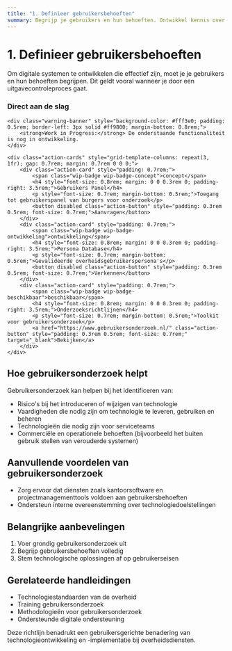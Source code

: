 ```yaml
---
title: "1. Definieer gebruikersbehoeften"
summary: Begrijp je gebruikers en hun behoeften. Ontwikkel kennis over je gebruikers en wat dat betekent voor je technologieproject.
---
```


# 1. Definieer gebruikersbehoeften

Om digitale systemen te ontwikkelen die effectief zijn, moet je je gebruikers en hun behoeften begrijpen. Dit geldt vooral wanneer je door een uitgavecontroleproces gaat.

<div class="direct-aan-de-slag">
    <h3>Direct aan de slag</h3>

    <div class="warning-banner" style="background-color: #fff3e0; padding: 0.5rem; border-left: 3px solid #ff9800; margin-bottom: 0.8rem;">
        <strong>Work in Progress:</strong> De onderstaande functionaliteit is nog in ontwikkeling.
    </div>

    <div class="action-cards" style="grid-template-columns: repeat(3, 1fr); gap: 0.7rem; margin: 0.7rem 0 0 0;">
        <div class="action-card" style="padding: 0.7rem;">
            <span class="wip-badge wip-badge-concept">concept</span>
            <h4 style="font-size: 0.8rem; margin: 0 0 0.3rem 0; padding-right: 3.5rem;">Gebruikers Panel</h4>
            <p style="font-size: 0.7rem; margin-bottom: 0.5rem;">Toegang tot gebruikerspanel van burgers voor onderzoek</p>
            <button disabled class="action-button" style="padding: 0.3rem 0.5rem; font-size: 0.7rem;">Aanvragen</button>
        </div>
        <div class="action-card" style="padding: 0.7rem;">
            <span class="wip-badge wip-badge-ontwikkeling">ontwikkeling</span>
            <h4 style="font-size: 0.8rem; margin: 0 0 0.3rem 0; padding-right: 3.5rem;">Persona Database</h4>
            <p style="font-size: 0.7rem; margin-bottom: 0.5rem;">Gevalideerde overheidsgebruikerspersona's</p>
            <button disabled class="action-button" style="padding: 0.3rem 0.5rem; font-size: 0.7rem;">Verkennen</button>
        </div>
        <div class="action-card" style="padding: 0.7rem;">
            <span class="wip-badge wip-badge-beschikbaar">beschikbaar</span>
            <h4 style="font-size: 0.8rem; margin: 0 0 0.3rem 0; padding-right: 3.5rem;">Onderzoeksrichtlijnen</h4>
            <p style="font-size: 0.7rem; margin-bottom: 0.5rem;">Toolkit voor gebruikersonderzoek</p>
            <a href="https://www.gebruikersonderzoek.nl/" class="action-button" style="padding: 0.3rem 0.5rem; font-size: 0.7rem;" target="_blank">Bekijken</a>
        </div>
    </div>
</div>

## Hoe gebruikersonderzoek helpt

Gebruikersonderzoek kan helpen bij het identificeren van:

- Risico's bij het introduceren of wijzigen van technologie
- Vaardigheden die nodig zijn om technologie te leveren, gebruiken en beheren
- Technologieën die nodig zijn voor serviceteams
- Commerciële en operationele behoeften (bijvoorbeeld het buiten gebruik stellen van verouderde systemen)

## Aanvullende voordelen van gebruikersonderzoek

- Zorg ervoor dat diensten zoals kantoorsoftware en projectmanagementtools voldoen aan gebruikersbehoeften
- Ondersteun interne overeenstemming over technologiedoelstellingen

## Belangrijke aanbevelingen

1. Voer grondig gebruikersonderzoek uit
2. Begrijp gebruikersbehoeften volledig
3. Stem technologische oplossingen af op gebruikerseisen

## Gerelateerde handleidingen

- Technologiestandaarden van de overheid
- Training gebruikersonderzoek
- Methodologieën voor gebruikersonderzoek
- Ondersteunde digitale ondersteuning

Deze richtlijn benadrukt een gebruikersgerichte benadering van technologieontwikkeling en -implementatie bij overheidsdiensten.
